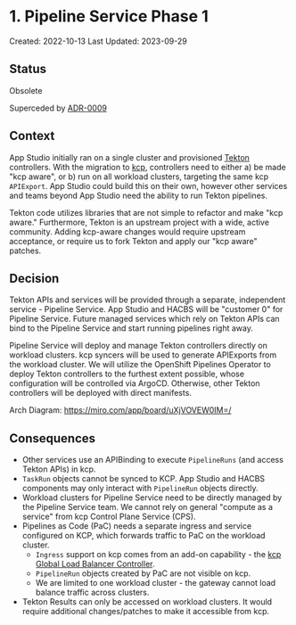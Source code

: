 # 1. Pipeline Service Phase 1

Created: 2022-10-13
Last Updated: 2023-09-29

## Status

Obsolete

Superceded by [ADR-0009](./0009-pipeline-service-via-operator.md)

## Context

App Studio initially ran on a single cluster and provisioned [Tekton](https://tekton.dev) controllers.
With the migration to [kcp](https://github.com/kcp-dev/kcp), controllers need to either a) be made "kcp aware", or b) run on all workload clusters, targeting the same kcp `APIExport`.
App Studio could build this on their own, however other services and teams beyond App Studio need the ability to run Tekton pipelines.

Tekton code utilizes libraries that are not simple to refactor and make "kcp aware."
Furthermore, Tekton is an upstream project with a wide, active community.
Adding kcp-aware changes would require upstream acceptance, or require us to fork Tekton and apply our "kcp aware" patches.

## Decision

Tekton APIs and services will be provided through a separate, independent service - Pipeline Service.
App Studio and HACBS will be "customer 0" for Pipeline Service.
Future managed services which rely on Tekton APIs can bind to the Pipeline Service and start running pipelines right away.

Pipeline Service will deploy and manage Tekton controllers directly on workload clusters.
kcp syncers will be used to generate APIExports from the workload cluster.
We will utilize the OpenShift Pipelines Operator to deploy Tekton controllers to the furthest extent possible, whose configuration will be controlled via ArgoCD.
Otherwise, other Tekton controllers will be deployed with direct manifests.

Arch Diagram: https://miro.com/app/board/uXjVOVEW0IM=/

## Consequences

- Other services use an APIBinding to execute `PipelineRuns` (and access Tekton APIs) in kcp.
- `TaskRun` objects cannot be synced to KCP.
  App Studio and HACBS components may only interact with `PipelineRun` objects directly.
- Workload clusters for Pipeline Service need to be directly managed by the Pipeline Service team.
  We cannot rely on general "compute as a service" from kcp Control Plane Service (CPS).
- Pipelines as Code (PaC) needs a separate ingress and service configured on KCP, which forwards traffic to PaC on the workload cluster.
  - `Ingress` support on kcp comes from an add-on capability - the [kcp Global Load Balancer Controller](https://github.com/kcp-dev/kcp-glbc).
  - `PipelineRun` objects created by PaC are not visible on kcp.
  - We are limited to one workload cluster - the gateway cannot load balance traffic across clusters.
- Tekton Results can only be accessed on workload clusters. It would require additional changes/patches to make it accessible from kcp.
